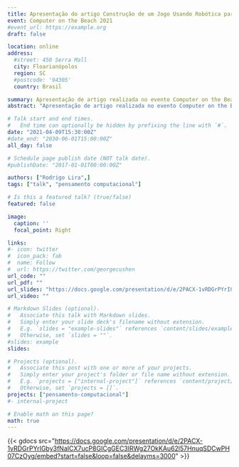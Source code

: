 ```yaml
---
title: Apresentação do artigo Construção de um Jogo Usando Robótica para a Formação de Habilidades de Programação em Crianças
event: Computer on the Beach 2021
#event_url: https://example.org
draft: false

location: online 
address:
  #street: 450 Serra Mall
  city: Floarianópolos
  region: SC
  #postcode: '94305'
  country: Brasil

summary: Apresentação de artigo realizada no evento Computer on the Beach 2020
abstract: "Apresentação de artigo realizada no evento Computer on the Beach 2020 referente ao artigo Construção de um Jogo Usando Robótica para a Formação de Habilidades de Programação em Crianças."

# Talk start and end times.
#   End time can optionally be hidden by prefixing the line with `#`.
date: "2021-04-09T15:30:00Z"
#date_end: "2030-06-01T15:00:00Z"
all_day: false

# Schedule page publish date (NOT talk date).
#publishDate: "2017-01-01T00:00:00Z"

authors: ["Rodrigo Lira",]
tags: ["talk", "pensamento computacional"]

# Is this a featured talk? (true/false)
featured: false

image:
  caption: ''
  focal_point: Right

links:
#- icon: twitter
#  icon_pack: fab
#  name: Follow
#  url: https://twitter.com/georgecushen
url_code: ""
url_pdf: ""
url_slides: "https://docs.google.com/presentation/d/e/2PACX-1vRDGrPYrIGby3fNaICX7ucP8GICgGEC3IRWg27OkKAu62l57HnuqSDCwPH07CzOyg/embed?start=false&loop=false&delayms=3000"
url_video: ""

# Markdown Slides (optional).
#   Associate this talk with Markdown slides.
#   Simply enter your slide deck's filename without extension.
#   E.g. `slides = "example-slides"` references `content/slides/example-slides.md`.
#   Otherwise, set `slides = ""`.
#slides: example
slides: 

# Projects (optional).
#   Associate this post with one or more of your projects.
#   Simply enter your project's folder or file name without extension.
#   E.g. `projects = ["internal-project"]` references `content/project/deep-learning/index.md`.
#   Otherwise, set `projects = []`.
projects: ["pensamento-computacional"]
#- internal-project

# Enable math on this page?
math: true
---
```



{{< gdocs src="https://docs.google.com/presentation/d/e/2PACX-1vRDGrPYrIGby3fNaICX7ucP8GICgGEC3IRWg27OkKAu62l57HnuqSDCwPH07CzOyg/embed?start=false&loop=false&delayms=3000" >}}
